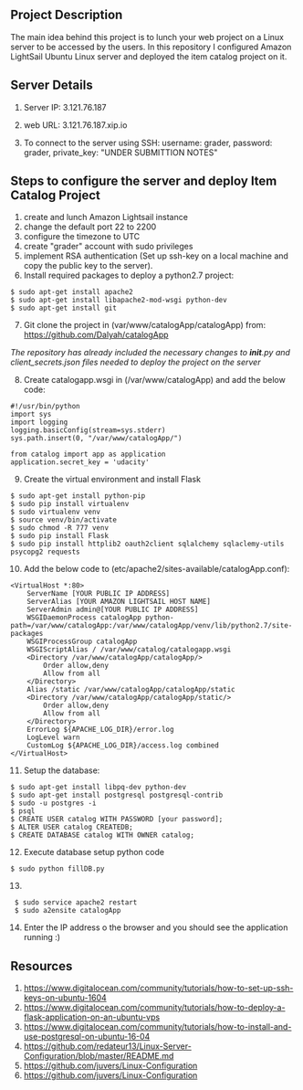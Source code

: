 ##  Project Description
The main idea behind this project is to lunch your web project on a Linux server to be accessed by the users. In this repository I configured Amazon LightSail Ubuntu Linux server and deployed the item catalog project on it.
## Server Details
1. Server IP: 3.121.76.187
2. web URL: 3.121.76.187.xip.io

3. To connect to the server using SSH:
 username: grader,
 password: grader,
 private_key: "UNDER SUBMITTION NOTES"

## Steps to configure the server and deploy Item Catalog Project
1. create and lunch Amazon Lightsail instance
2. change the default port 22 to 2200
3. configure the timezone to UTC
4. create "grader" account with sudo privileges
5. implement RSA authentication (Set up ssh-key on a local machine and copy the public key to the server).
6. Install required packages to deploy a python2.7 project:
  ```
  $ sudo apt-get install apache2
  $ sudo apt-get install libapache2-mod-wsgi python-dev
  $ sudo apt-get install git
  ```
7. Git clone the project in (var/www/catalogApp/catalogApp) from:
https://github.com/Dalyah/catalogApp

*The repository has already included the necessary changes to __init__.py and client_secrets.json files needed to deploy the project on the server*

8. Create catalogapp.wsgi in (/var/www/catalogApp) and add the below code:
```
#!/usr/bin/python
import sys
import logging
logging.basicConfig(stream=sys.stderr)
sys.path.insert(0, "/var/www/catalogApp/")

from catalog import app as application
application.secret_key = 'udacity'
```

9. Create the virtual environment and install Flask
```
$ sudo apt-get install python-pip
$ sudo pip install virtualenv
$ sudo virtualenv venv
$ source venv/bin/activate
$ sudo chmod -R 777 venv
$ sudo pip install Flask
$ sudo pip install httplib2 oauth2client sqlalchemy sqlaclemy-utils psycopg2 requests
```

10. Add the below code to (etc/apache2/sites-available/catalogApp.conf):
```
<VirtualHost *:80>
    ServerName [YOUR PUBLIC IP ADDRESS]
    ServerAlias [YOUR AMAZON LIGHTSAIL HOST NAME]
    ServerAdmin admin@[YOUR PUBLIC IP ADDRESS]
    WSGIDaemonProcess catalogApp python-path=/var/www/catalogApp:/var/www/catalogApp/venv/lib/python2.7/site-packages
    WSGIProcessGroup catalogApp
    WSGIScriptAlias / /var/www/catalog/catalogapp.wsgi
    <Directory /var/www/catalogApp/catalogApp/>
        Order allow,deny
        Allow from all
    </Directory>
    Alias /static /var/www/catalogApp/catalogApp/static
    <Directory /var/www/catalogApp/catalogApp/static/>
        Order allow,deny
        Allow from all
    </Directory>
    ErrorLog ${APACHE_LOG_DIR}/error.log
    LogLevel warn
    CustomLog ${APACHE_LOG_DIR}/access.log combined
</VirtualHost>
```
11. Setup the database:
```
$ sudo apt-get install libpq-dev python-dev
$ sudo apt-get install postgresql postgresql-contrib
$ sudo -u postgres -i
$ psql
$ CREATE USER catalog WITH PASSWORD [your password];
$ ALTER USER catalog CREATEDB;
$ CREATE DATABASE catalog WITH OWNER catalog;
```

12. Execute database setup python code
```
$ sudo python fillDB.py
```
13.
```
 $ sudo service apache2 restart
 $ sudo a2ensite catalogApp
```
14. Enter the IP address o the browser and you should see the application running :)

## Resources
1. https://www.digitalocean.com/community/tutorials/how-to-set-up-ssh-keys-on-ubuntu-1604
2. https://www.digitalocean.com/community/tutorials/how-to-deploy-a-flask-application-on-an-ubuntu-vps
3. https://www.digitalocean.com/community/tutorials/how-to-install-and-use-postgresql-on-ubuntu-16-04
4. https://github.com/redateur13/Linux-Server-Configuration/blob/master/README.md
5. https://github.com/juvers/Linux-Configuration
6. https://github.com/juvers/Linux-Configuration

